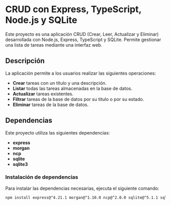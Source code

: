 # CRUD con Express, TypeScript, Node.js y SQLite
Este proyecto es una aplicación CRUD (Crear, Leer, Actualizar y Eliminar) desarrollada con Node.js, Express, TypeScript y SQLite. Permite gestionar una lista de tareas mediante una interfaz web.

## Descripción
La aplicación permite a los usuarios realizar las siguientes operaciones:
- **Crear** tareas con un título y una descripción.
- **Listar** todas las tareas almacenadas en la base de datos.
- **Actualizar** tareas existentes.
-  **Filtrar** tareas de la base de datos por su titulo o por su estado.
- **Eliminar** tareas de la base de datos.

## Dependencias
Este proyecto utiliza las siguientes dependencias:
- **express**
- **morgan**
- **ncp**
- **sqlite**
- **sqlite3**

### Instalación de dependencias

Para instalar las dependencias necesarias, ejecuta el siguiente comando:

```bash
npm install express@^4.21.1 morgan@^1.10.0 ncp@^2.0.0 sqlite@^5.1.1 sqlite3@^5.1.7
